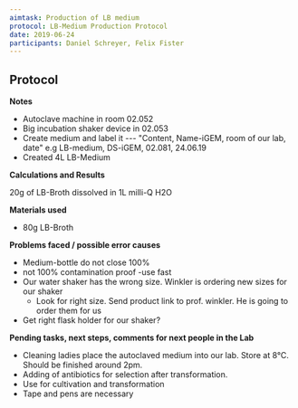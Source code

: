 ```yaml
---
aimtask: Production of LB medium 
protocol: LB-Medium Production Protocol  
date: 2019-06-24  
participants: Daniel Schreyer, Felix Fister  
---  
```


  
## Protocol  
  
**Notes**

-   Autoclave machine in room 02.052
-   Big incubation shaker device in 02.053
-   Create medium and label it --- "Content, Name-iGEM, room of our lab, date" e.g LB-medium, DS-iGEM, 02.081, 24.06.19
-   Created 4L LB-Medium

  

**Calculations and Results**

  

20g of LB-Broth dissolved in 1L milli-Q H2O

  

**Materials used**

-   80g LB-Broth

**Problems faced / possible error causes**

-   Medium-bottle do not close 100%
-   not 100% contamination proof -use fast
-   Our water shaker has the wrong size. Winkler is ordering new sizes for our shaker
    -   Look for right size. Send product link to prof. winkler. He is going to order them for us
-   Get right flask holder for our shaker?

  

  

  

**Pending tasks, next steps, comments for next people in the Lab**

  

-   Cleaning ladies place the autoclaved medium into our lab. Store at 8°C. Should be finished around 2pm.
-   Adding of antibiotics for selection after transformation.
-   Use for cultivation and transformation
-   Tape and pens are necessary 
  
